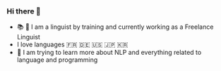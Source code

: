 ### Hi there 👋


-  :books: :speech_balloon: I am a linguist by training and currently working as a Freelance Linguist
-  I love languages :fr: :de: :us: :jp: :kr:
- 🔭 I am trying to learn more about NLP and everything related to language and programming 


<!--
**clairefiltz/clairefiltz** is a ✨ _special_ ✨ repository because its `README.md` (this file) appears on your GitHub profile.

Here are some ideas to get you started:

- 🔭 I’m currently working on ...
- 🌱 I’m currently learning ...
- 👯 I’m looking to collaborate on ...
- 🤔 I’m looking for help with ...
- 💬 Ask me about ...
- 📫 How to reach me: ...
- 😄 Pronouns: ...
- ⚡ Fun fact: ...
-->

